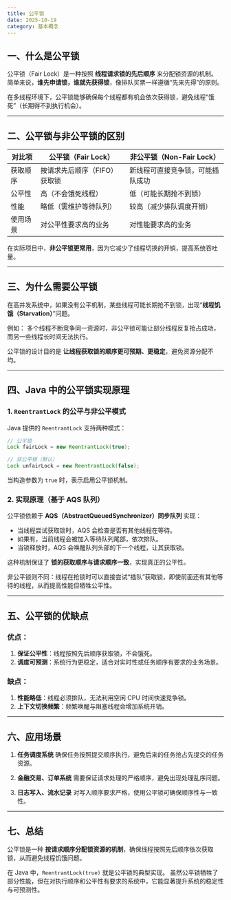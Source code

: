 ```yaml
---
title: 公平锁
date: 2025-10-19
category: 基本概念
---
```

## 一、什么是公平锁

公平锁（Fair Lock）是一种按照 **线程请求锁的先后顺序** 来分配锁资源的机制。
简单来说，**谁先申请锁，谁就先获得锁**，像排队买票一样遵循“先来先得”的原则。

在多线程环境下，公平锁能够确保每个线程都有机会依次获得锁，避免线程“饿死”（长期得不到执行机会）。

---

## 二、公平锁与非公平锁的区别

| 对比项  | 公平锁（Fair Lock）   | 非公平锁（Non-Fair Lock） |
| ---- | ---------------- | ------------------- |
| 获取顺序 | 按请求先后顺序（FIFO）获取锁 | 新线程可直接竞争锁，可能插队成功    |
| 公平性  | 高（不会饿死线程）        | 低（可能长期抢不到锁）         |
| 性能   | 略低（需维护等待队列）      | 较高（减少排队调度开销）        |
| 使用场景 | 对公平性要求高的业务       | 对性能要求高的业务           |

在实际项目中，**非公平锁更常用**，因为它减少了线程切换的开销，提高系统吞吐量。

---

## 三、为什么需要公平锁

在高并发系统中，如果没有公平机制，某些线程可能长期抢不到锁，出现“**线程饥饿（Starvation）**”问题。

例如：
多个线程不断竞争同一资源时，非公平锁可能让部分线程反复抢占成功，而另一些线程长时间无法执行。

公平锁的设计目的是 **让线程获取锁的顺序更可预期、更稳定**，避免资源分配不均。

---

## 四、Java 中的公平锁实现原理

### 1. `ReentrantLock` 的公平与非公平模式

Java 提供的 `ReentrantLock` 支持两种模式：

```java
// 公平锁
Lock fairLock = new ReentrantLock(true);

// 非公平锁（默认）
Lock unfairLock = new ReentrantLock(false);
```

当构造参数为 `true` 时，表示启用公平锁机制。

### 2. 实现原理（基于 AQS 队列）

公平锁依赖于 **AQS（AbstractQueuedSynchronizer）同步队列** 实现：

* 当线程尝试获取锁时，AQS 会检查是否有其他线程在等待。
* 如果有，当前线程会被加入等待队列尾部，依次排队。
* 当锁释放时，AQS 会唤醒队列头部的下一个线程，让其获取锁。

这种机制保证了 **锁的获取顺序与请求顺序一致**，实现真正的公平性。

非公平锁则不同：线程在抢锁时可以直接尝试“插队”获取锁，即使前面还有其他等待的线程，从而提高性能但牺牲公平性。

---

## 五、公平锁的优缺点

### 优点：

1. **保证公平性**：线程按照先后顺序获取锁，不会饿死。
2. **调度可预测**：系统行为更稳定，适合对实时性或任务顺序有要求的业务场景。

### 缺点：

1. **性能略低**：线程必须排队，无法利用空闲 CPU 时间快速竞争锁。
2. **上下文切换频繁**：频繁唤醒与阻塞线程会增加系统开销。

---

## 六、应用场景

1. **任务调度系统**
   确保任务按照提交顺序执行，避免后来的任务抢占先提交的任务资源。

2. **金融交易、订单系统**
   需要保证请求处理的严格顺序，避免出现处理乱序问题。

3. **日志写入、流水记录**
   对写入顺序要求严格，使用公平锁可确保顺序性与一致性。

---

## 七、总结

公平锁是一种 **按请求顺序分配锁资源的机制**，确保线程按照先后顺序依次获取锁，从而避免线程饥饿问题。

在 Java 中，`ReentrantLock(true)` 就是公平锁的典型实现。
虽然公平锁牺牲了部分性能，但在对执行顺序和公平性有要求的系统中，它能显著提升系统的稳定性与可预测性。
